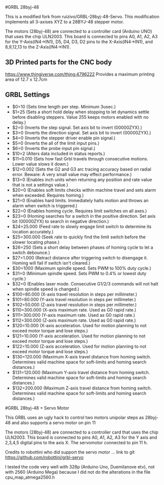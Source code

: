 #GRBL 28byj-48

This is a modified fork from ruizivo/GRBL-28byj-48-Servo.  This modification implements all 3-axises XYZ to a 28BYJ-48 stepper motor.

The motors (28byj-48) are connected to a controller card (Arduino UNO) that uses the chip ULN2003. This board is connected to pins A0, A1, A2, A3 for the Y-Axis(IN4->IN1), D5, D4, D3, D2 pins to the X-Axis(IN4->IN1), and 8,9,12,13 to the Z-Axis(IN4->IN1).


## 3D Printed parts for the CNC body
https://www.thingiverse.com/thing:4796222
Provides a maximum printing area of 12.7 x 12.7cm


## GRBL Settings
- $0=10          (Sets time length per step. Minimum 3usec.)
- $1=25          (Sets a short hold delay when stopping to let dynamics settle before disabling steppers. Value 255 keeps motors enabled with no delay.)
- $2=0           (Inverts the step signal. Set axis bit to invert (00000ZYX).)
- $3=0           (Inverts the direction signal. Set axis bit to invert (00000ZYX).)
- $4=0           (Inverts the stepper driver enable pin signal.)
- $5=0           (Inverts the all of the limit input pins.)
- $6=0           (Inverts the probe input pin signal.)
- $10=2          (Alters data included in status reports.)
- $11=0.010      (Sets how fast Grbl travels through consecutive motions. Lower value slows it down.)
- $12=0.002      (Sets the G2 and G3 arc tracing accuracy based on radial error. Beware: A very small value may effect performance.)
- $13=0          (Enables inch units when returning any position and rate value that is not a settings value.)
- $20=0          (Enables soft limits checks within machine travel and sets alarm when exceeded. Requires homing.)
- $21=0          (Enables hard limits. Immediately halts motion and throws an alarm when switch is triggered.)
- $22=0          (Enables homing cycle. Requires limit switches on all axes.)
- $23=0          (Homing searches for a switch in the positive direction. Set axis bit (00000ZYX) to search in negative direction.)
- $24=25.000     (Feed rate to slowly engage limit switch to determine its location accurately.)
- $25=300.000    (Seek rate to quickly find the limit switch before the slower locating phase.)
- $26=250        (Sets a short delay between phases of homing cycle to let a switch debounce.)
- $27=1.000      (Retract distance after triggering switch to disengage it. Homing will fail if switch isn't cleared.)
- $30=1000       (Maximum spindle speed. Sets PWM to 100% duty cycle.)
- $31=0          (Minimum spindle speed. Sets PWM to 0.4% or lowest duty cycle.)
- $32=0          (Enables laser mode. Consecutive G1/2/3 commands will not halt when spindle speed is changed.)
- $100=80.000    (X-axis travel resolution in steps per millimeter.)
- $101=80.000    (Y-axis travel resolution in steps per millimeter.)
- $102=50.000    (Z-axis travel resolution in steps per millimeter.)
- $110=300.000   (X-axis maximum rate. Used as G0 rapid rate.)
- $111=300.000   (Y-axis maximum rate. Used as G0 rapid rate.)
- $112=300.000   (Z-axis maximum rate. Used as G0 rapid rate.)
- $120=10.000    (X-axis acceleration. Used for motion planning to not exceed motor torque and lose steps.)
- $121=10.000    (Y-axis acceleration. Used for motion planning to not exceed motor torque and lose steps.)
- $122=10.000    (Z-axis acceleration. Used for motion planning to not exceed motor torque and lose steps.)
- $130=120.000   (Maximum X-axis travel distance from homing switch. Determines valid machine space for soft-limits and homing search distances.)
- $131=120.000   (Maximum Y-axis travel distance from homing switch. Determines valid machine space for soft-limits and homing search distances.)
- $132=200.000   (Maximum Z-axis travel distance from homing switch. Determines valid machine space for soft-limits and homing search distances.)

#GRBL 28byj-48 + Servo Motor

This GRBL uses an ugly hack to control two motors unipolar steps as 28byj-48 and also supports a servo motor on pin 11

The motors (28byj-48) are connected to a controller card that uses the chip ULN2003. This board is connected to pins A0, A1, A2, A3 for the Y axis and 2,3,4,5 digital pins to the axis X. The servomotor connected to pin 11 h.

Credits to robottini who did support the servo motor ... link to git https://github.com/robottini/grbl-servo

I tested the code very well with 328p (Arduino Uno, Duemilanove etv), not with 2560 (Arduino Mega) because I did not do the alterations in the file cpu_map_atmega2560.h




